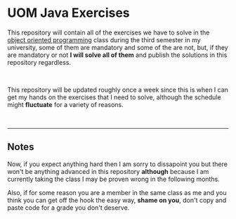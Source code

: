 # UOM Java Exercises

This repository will contain all of the exercises we have to solve in the [object oriented programming](https://en.wikipedia.org/wiki/Object-oriented_programming) class during the third semester in my university, some of them are mandatory and some of the are not, but, if they are mandatory or not **I will solve all of them** and publish the solutions in this repository regardless.

<br>

This repository will be updated roughly once a week since this is when I can get my hands on the exercises that I need to solve, although the schedule might **fluctuate** for a variety of reasons.

<br>

---

## Notes

Now, if you expect anything hard then I am sorry to dissapoint you but there won't be anything advanced in this repository **although** because I am currently taking the class I may be proven wrong in the following months.

Also, if for some reason you are a member in the same class as me and you think you can get off the hook the easy way, **shame on you**, don't copy and paste code for a grade you don't deserve.